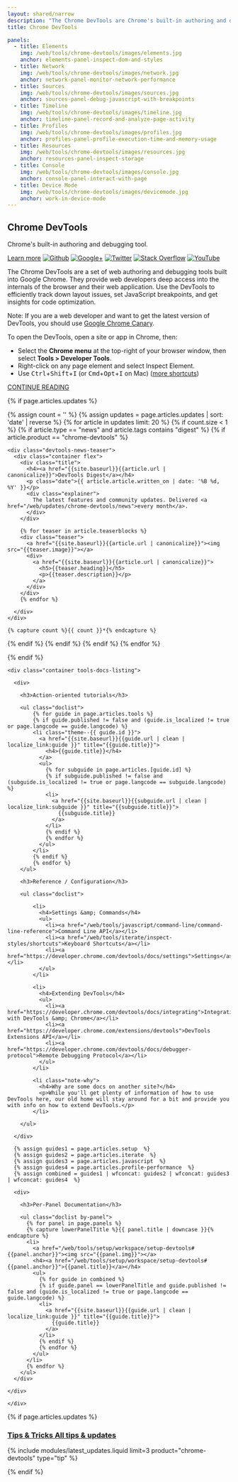 ```yaml
---
layout: shared/narrow
description: "The Chrome DevTools are Chrome's built-in authoring and debugging tool."
title: Chrome DevTools

panels:
  - title: Elements
    img: /web/tools/chrome-devtools/images/elements.jpg
    anchor: elements-panel-inspect-dom-and-styles
  - title: Network
    img: /web/tools/chrome-devtools/images/network.jpg
    anchor: network-panel-monitor-network-performance
  - title: Sources
    img: /web/tools/chrome-devtools/images/sources.jpg
    anchor: sources-panel-debug-javascript-with-breakpoints
  - title: Timeline
    img: /web/tools/chrome-devtools/images/timeline.jpg
    anchor: timeline-panel-record-and-analyze-page-activity
  - title: Profiles
    img: /web/tools/chrome-devtools/images/profiles.jpg
    anchor: profiles-panel-profile-execution-time-and-memory-usage
  - title: Resources
    img: /web/tools/chrome-devtools/images/resources.jpg
    anchor: resources-panel-inspect-storage
  - title: Console
    img: /web/tools/chrome-devtools/images/console.jpg
    anchor: console-panel-interact-with-page
  - title: Device Mode
    img: /web/tools/chrome-devtools/images/devicemode.jpg
    anchor: work-in-device-mode
---
```


<div class="todo-banner">
  <div class="mdl-grid">
    <div class="mdl-cell mdl-cell--6-col">
      <h2>Chrome DevTools</h2>
    </div>
    <div class="mdl-cell mdl-cell--6-col">
      <p>Chrome's built-in authoring and debugging tool.</p>
      <p>
        <a class="mdl-button mdl-js-button mdl-button--raised" href="#TODO">Learn more</a>
        <a href="https://github.com/GoogleChrome"><img src="/web/imgs/social/github-circle.svg" alt="Github"></a>
        <a href="https://plus.google.com/+GoogleChromeDevelopers"><img src="/web/imgs/social/google-plus-box.svg" alt="Google+"></a>
        <a href="https://twitter.com/ChromeDevTools"><img src="/web/imgs/social/twitter.svg" alt="Twitter"></a>
        <a href="http://stackoverflow.com/questions/tagged/google-chrome-devtools"><img src="/web/imgs/social/stackoverflow.svg" alt="Stack Overflow"></a>
        <a href="https://www.youtube.com/user/ChromeDevelopers"><img src="/web/imgs/social/youtube-play.svg" alt="YouTube"></a>
      </p>
    </div>
    <div class="mdl-cell mdl-cell--6-col">
      <p>The Chrome DevTools are a set of web authoring and debugging tools built into Google Chrome. They provide web developers deep access into the internals of the browser and their web application. Use the DevTools to efficiently track down layout issues, set JavaScript breakpoints, and get insights for code optimization.</p>
      <div class="note">Note: If you are a web developer and want to get the latest version of DevTools, you should use <a href="https://tools.google.com/dlpage/chromesxs">Google Chrome Canary</a>.</div>
    </div>
    <div class="mdl-cell mdl-cell--6-col">
      <p>To open the DevTools, open a site or app in Chrome, then:</p>
      <ul>
        <li>Select the <strong>Chrome menu</strong> at the top-right of your browser window, then select <strong>Tools > Developer Tools</strong>.</li>
        <li>Right-click on any page element and select Inspect Element.</li>
        <li>Use <kbd class="kbd">Ctrl</kbd>+<kbd class="kbd">Shift</kbd>+<kbd class="kbd">I</kbd> (or <kbd class="kbd">Cmd</kbd>+<kbd class="kbd">Opt</kbd>+<kbd class="kbd">I</kbd> on Mac) (<a href="https://developer.chrome.com/devtools/docs/shortcuts">more shortcuts</a>)</li>
      </ul>
      <a class="mdl-button mdl-js-button mdl-button--raised" href="/web/tools/setup/workspace/setup-devtools">CONTINUE READING</a>
    </div>
  </div>
</div>

<div class="devtools">


{% if page.articles.updates %}

  {% assign count = '' %}
  {% assign updates = page.articles.updates | sort: 'date' | reverse  %}
  {% for article in updates limit: 20 %}
  {% if count.size < 1 %}
  {% if article.type == "news" and article.tags contains "digest"  %}
  {% if article.product == "chrome-devtools" %}

    <div class="devtools-news-teaser">
      <div class="container flex">
        <div class="title">
          <h4><a href="{{site.baseurl}}{{article.url | canonicalize}}">DevTools Digest</a></h4>
          <p class="date">{{ article.article.written_on | date: '%B %d, %Y' }}</p>
          <div class="explainer">
            The latest features and community updates. Delivered <a href="/web/updates/chrome-devtools/news">every month</a>.
          </div>
        </div>

        {% for teaser in article.teaserblocks %}
        <div class="teaser">
          <a href="{{site.baseurl}}{{article.url | canonicalize}}"><img src="{{teaser.image}}"></a>
          <div>
            <a href="{{site.baseurl}}{{article.url | canonicalize}}">
              <h5>{{teaser.heading}}</h5>
              <p>{{teaser.description}}</p>
            </a>
          </div>
        </div>       
        {% endfor %}

      </div>
    </div>

    {% capture count %}{{ count }}*{% endcapture %}

  {% endif %}
  {% endif %}
  {% endif %}
  {% endfor %}

{% endif %}

<a name="docs"></a>
  <div class="tools-home">

    <div class="container tools-docs-listing">

      <div>

        <h3>Action-oriented tutorials</h3>

        <ul class="doclist">
            {% for guide in page.articles.tools %}
            {% if guide.published != false and (guide.is_localized != true or page.langcode == guide.langcode) %}
            <li class="theme--{{ guide.id }}">
              <a href="{{site.baseurl}}{{guide.url | clean | localize_link:guide }}" title="{{guide.title}}">
                <h4>{{guide.title}}</h4>
              </a>
              <ul>
                {% for subguide in page.articles.[guide.id] %}
                {% if subguide.published != false and (subguide.is_localized != true or page.langcode == subguide.langcode) %}
                <li>
                  <a href="{{site.baseurl}}{{subguide.url | clean | localize_link:subguide }}" title="{{subguide.title}}">
                    {{subguide.title}}
                  </a>
                </li>
                {% endif %}
                {% endfor %}
              </ul>
            </li>
            {% endif %}
            {% endfor %}
        </ul>

        <h3>Reference / Configuration</h3>

        <ul class="doclist">

            <li>
              <h4>Settings &amp; Commands</h4>
              <ul>
                <li><a href="/web/tools/javascript/command-line/command-line-reference">Command Line API</a></li>
                <li><a href="/web/tools/iterate/inspect-styles/shortcuts">Keyboard Shortcuts</a></li>
                <li><a href="https://developer.chrome.com/devtools/docs/settings">Settings</a></li>
              </ul>
            </li>

            <li>
              <h4>Extending DevTools</h4>
              <ul>
                <li><a href="https://developer.chrome.com/devtools/docs/integrating">Integrating with DevTools &amp; Chrome</a></li>
                <li><a href="https://developer.chrome.com/extensions/devtools">DevTools Extensions API</a></li>
                <li><a href="https://developer.chrome.com/devtools/docs/debugger-protocol">Remote Debugging Protocol</a></li>
              </ul>
            </li>

            <li class="note-why">
              <h4>Why are some docs on another site?</h4>
              <p>While you'll get plenty of information of how to use DevTools here, our old home will stay around for a bit and provide you with info on how to extend DevTools.</p>
            </li>
            
        </ul>

      </div>

      {% assign guides1 = page.articles.setup  %}
      {% assign guides2 = page.articles.iterate  %}
      {% assign guides3 = page.articles.javascript  %}
      {% assign guides4 = page.articles.profile-performance  %}
      {% assign combined = guides1 | wfconcat: guides2 | wfconcat: guides3 | wfconcat: guides4  %}

      <div>

        <h3>Per-Panel Documentation</h3>

        <ul class="doclist by-panel">
          {% for panel in page.panels %}
          {% capture lowerPanelTitle %}{{ panel.title | downcase }}{% endcapture %}
          <li>
            <a href="/web/tools/setup/workspace/setup-devtools#{{panel.anchor}}"><img src="{{panel.img}}"></a>
            <h4><a href="/web/tools/setup/workspace/setup-devtools#{{panel.anchor}}">{{panel.title}}</a></h4>
            <ul>
              {% for guide in combined %}
              {% if guide.panel == lowerPanelTitle and guide.published != false and (guide.is_localized != true or page.langcode == guide.langcode) %}
              <li>
                <a href="{{site.baseurl}}{{guide.url | clean | localize_link:guide }}" title="{{guide.title}}">
                  {{guide.title}}
                </a>
              </li>
              {% endif %}
              {% endfor %}
            </ul>
          </li>        
          {% endfor %}
        </ul>
      </div>

    </div>

	</div>

{% if page.articles.updates %}

  <div class="tools-updates devtools-updates">
    <div class="container">
      <h3><a href="/web/updates/chrome-devtools">Tips &amp; Tricks <span>All tips &amp; updates</span></a></h3>
      {% include modules/latest_updates.liquid limit=3 product="chrome-devtools" type="tip" %}
    </div>
  </div>

{% endif %}
	
</div>
